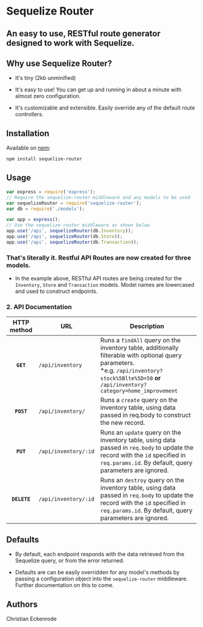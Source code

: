 # Sequelize Router

## An easy to use, RESTful route generator designed to work with Sequelize.

## Why use Sequelize Router?

* It's tiny (2kb unminified)

* It's easy to use! You can get up and running in about a minute with almost zero configuration.

* It's customizable and extensible. Easily override any of the default route controllers.

## Installation

Available on [npm](https://npmjs.com/package/sequelize-router):

```sh
npm install sequelize-router
```


## Usage

```js
var express = require('express');
// Require the sequelize-router middleware and any models to be used
var sequelizeRouter = require('sequelize-router');
var db = require('./models');

var app = express();
// Use the sequelize-router middleware as shown below
app.use('/api', sequelizeRouter(db.Inventory)); 
app.use('/api', sequelizeRouter(db.Store));
app.use('/api', sequelizeRouter(db.Transaction));
```

### That's literally it. Restful API Routes are now created for three models.

* In the example above, RESTful API routes are being created for the `Inventory`, `Store` and `Transaction` models. Model names are lowercased and used to construct endpoints.

### 2. API Documentation 

| HTTP method         | URL                                                         | Description                     |
| :-------------:     | -------------------------------------------                 | ------------------------------- |
| **`GET`**           |  `/api/inventory`                                           | Runs a `findAll` query on the inventory table, additionally filterable with optional query parameters. <br> *e.g. `/api/inventory?stock%5Blte%5D=50` **or** `/api/inventory?category=home_improvement` |
| **`POST`**          |  `/api/inventory/`                                          | Runs a `create` query on the inventory table, using data passed in req.body to construct the new record. |
| **`PUT`**           | `/api/inventory/:id`                                        | Runs an `update` query on the inventory table, using data passed in `req.body` to update the record with the `id` specified in `req.params.id`. By default, query parameters are ignored.|
|**`DELETE`**            | `/api/inventory/:id`                                        | Runs an `destroy` query on the inventory table, using data passed in `req.body` to update the record with the `id` specified in `req.params.id`. By default, query parameters are ignored. |

  ## Defaults

  * By default, each endpoint responds with the data retrieved from the Sequelize query, or from the error returned.

  * Defaults are can be easily overridden for any model's methods by passing a configuration object into the `sequelize-router` middleware. Further documentation on this to come.

  ## Authors

  Christian Eckenrode
